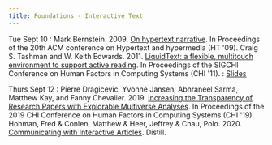 ```yaml
---
title: Foundations - Interactive Text
---
```


Tue Sept 10
: Mark Bernstein. 2009. [On hypertext narrative](https://drive.google.com/file/d/1P6aaZEZ8HSSeylhnuJKN6RNJWBR9eweM/view?usp=sharing). In Proceedings of the 20th ACM conference on Hypertext and hypermedia (HT '09).  Craig S. Tashman and W. Keith Edwards. 2011. [LiquidText: a flexible, multitouch environment to support active reading](https://drive.google.com/file/d/1KCSN2VboLqaene51zeu9hyu3p6cBNwh7/view?usp=sharing). In Proceedings of the SIGCHI Conference on Human Factors in Computing Systems (CHI '11).
: [Slides](https://drive.google.com/file/d/15CbBzGY6jTq11LUVlqHLXQQvhIXNKhJV/view?usp=drive_link)

Thurs Sept 12
: Pierre Dragicevic, Yvonne Jansen, Abhraneel Sarma, Matthew Kay, and Fanny Chevalier. 2019. [Increasing the Transparency of Research Papers with Explorable Multiverse Analyses](https://drive.google.com/file/d/15CBXhGlZH-pw_AVTQcWrCoIupP3JY8q0/view?usp=sharing). In Proceedings of the 2019 CHI Conference on Human Factors in Computing Systems (CHI '19). <br> Hohman, Fred & Conlen, Matthew & Heer, Jeffrey & Chau, Polo. 2020. [Communicating with Interactive Articles](https://distill.pub/2020/communicating-with-interactive-articles/). Distill. 